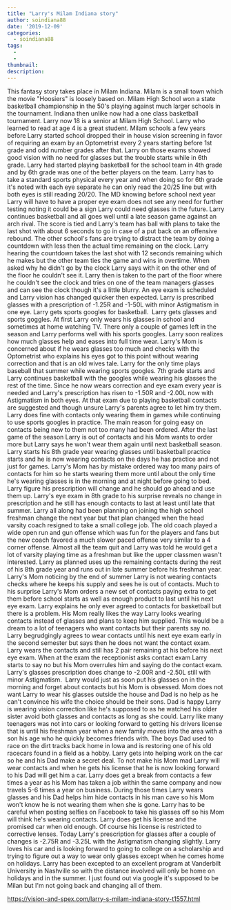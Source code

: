 ```yaml
---
title: "Larry's Milam Indiana story"
author: soindiana88
date: '2019-12-09'
categories:
  - soindiana88
tags:
  - 
  - 
thumbnail: 
description: 
---
```


This fantasy story takes place in Milam Indiana. Milam is a small town which the movie "Hoosiers" is loosely based on. Milam High School won a state basketball championship in the 50's playing against much larger schools in the tournament. Indiana then unlike now had a one class basketball tournament.
Larry now 18 is a senior at Milam High School. Larry who learned to read at age 4 is a great student. Milam schools a few years before Larry started school dropped their in house vision screening in favor of requiring an exam by an Optometrist every 2 years starting before 1st grade and odd number grades after that. Larry on those exams showed good vision with no need for glasses but the trouble starts while in 6th grade. Larry had started playing basketball for the school team in 4th grade and by 6th grade was one of the better players on the team. Larry has to take a standard sports physical every year and when doing so for 6th grade it's noted with each eye separate he can only read the 20/25 line but with both eyes is still reading 20/20. The MD knowing before school next year Larry will have to have a proper eye exam does not see any need for further testing noting it could be a sign Larry could need glasses in the future.
Larry continues basketball and all goes well until a late season game against an arch rival. The score is tied and Larry's team has ball with plans to take the last shot with about 6 seconds to go in case of a put back on an offensive rebound. The other school's fans are trying to distract the team by doing a countdown with less then the actual time remaining on the clock. Larry hearing the countdown takes the last shot with 12 seconds remaining which he makes but the other team ties the game and wins in overtime. When asked why he didn't go by the clock Larry says with it on the other end of the floor he couldn't see it. Larry then is taken to the part of the floor where he couldn't see the clock and tries on one of the team managers glasses and can see the clock though it's a little blurry. An eye exam is scheduled and Larry vision has changed quicker then expected. Larry is prescribed glasses with a prescription of -1.25R and -1-50L with minor Astigmatism in one eye. Larry gets sports googles for basketball. 
Larry gets glasses and sports goggles. At first Larry only wears his glasses in school and sometimes at home watching TV. There only a couple of games left in the season and Larry performs well with his sports googles. Larry soon realizes how much glasses help and eases into full time wear. Larry's Mom is concerned about if he wears glasses too much and checks with the Optometrist who explains his eyes got to this point without wearing correction and that is an old wives tale. Larry for the only time plays baseball that summer while wearing sports googles.
7th grade starts and Larry continues basketball with the googles while wearing his glasses the rest of the time. Since he now wears correction and eye exam every year is needed and Larry's prescription has risen to -1.50R and -2.00L now with Astigmatism in both eyes. At that exam due to playing basketball contacts are suggested and though unsure Larry's parents agree to let him try them. Larry does fine with contacts only wearing them in games while continuing to use sports googles in practice. The main reason for going easy on contacts being new to them not too many had been ordered. After the last game of the season Larry is out of contacts and his Mom wants to order more but Larry says he won't wear them again until next basketball season.
Larry starts his 8th grade year wearing glasses until basketball practice starts and he is now wearing contacts on the days he has practice and not just for games. Larry's Mom has by mistake ordered way too many pairs of contacts for him so he starts wearing them more until about the only time he's wearing glasses is in the morning and at night before going to bed. Larry figure his prescription will change and he should go ahead and use them up. Larry's eye exam in 8th grade to his surprise reveals no change in prescription and he still has enough contacts to last at least until late that summer.
Larry all along had been planning on joining the high school freshman change the next year but that plan changed when the head varsity coach resigned to take a small college job. The old coach played a wide open run and gun offense which was fun for the players and fans but the new coach favored a much slower paced offense very similar to a 4 corner offense. Almost all the team quit and Larry was told he would get a lot of varsity playing time as a freshman but like the upper classmen wasn't interested.
Larry as planned uses up the remaining contacts during the rest of his 8th grade year and runs out in late summer before his freshman year. Larry's Mom noticing by the end of summer Larry is not wearing contacts checks where he keeps his supply and sees he is out of contacts. Much to his surprise Larry's Mom orders a new set of contacts paying extra to get them before school starts as well as enough product to last until his next eye exam. Larry explains he only ever agreed to contacts for basketball but there is a problem. His Mom really likes the way Larry looks wearing contacts instead of glasses and plans to keep him supplied. This would be a dream to a lot of teenagers who want contacts but their parents say no. Larry begrudgingly agrees to wear contacts until his next eye exam early in the second semester but says then he does not want the contact exam. Larry wears the contacts and still has 2 pair remaining at his before his next eye exam. When at the exam the receptionist asks contact exam Larry starts to say no but his Mom overrules him and saying do the contact exam. Larry's glasses prescription does change to -2.00R and -2.50L still with minor Astigmatism. 
Larry would just as soon put his glasses on in the morning and forget about contacts but his Mom is obsessed. Mom does not want Larry to wear his glasses outside the house and Dad is no help as he can't convince his wife the choice should be their sons. Dad is happy Larry is wearing vision correction like he's supposed to as he watched his older sister avoid both glasses and contacts as long as she could.
Larry like many teenagers was not into cars or looking forward to getting his drivers license that is until his freshman year when a new family moves into the area with a son his age who he quickly becomes friends with. The boys Dad used to race on the dirt tracks back home in Iowa and is restoring one of his old racecars found in a field as a hobby. Larry gets into helping work on the car so he and his Dad make a secret deal. To not make his Mom mad Larry will wear contacts and when he gets his license that he is now looking forward to his Dad will get him a car. Larry does get a break from contacts a few times a year as his Mom has taken a job within the same company and now travels 5-6 times a year on business. During those times Larry wears glasses and his Dad helps him hide contacts in his man cave so his Mom won't know he is not wearing them when she is gone. Larry has to be careful when posting selfies on Facebook to take his glasses off so his Mom will think he's wearing contacts.
Larry does get his license and the promised car when old enough. Of course his license is restricted to corrective lenses. Today Larry's prescription for glasses after a couple of changes is -2.75R and -3.25L with the Astigmatism changing slightly. Larry loves his car and is looking forward to going to college on a scholarship and trying to figure out a way to wear only glasses except when he comes home on holidays. Larry has been excepted to an excellent program at Vanderbilt University in Nashville so with the distance involved will only be home on holidays and in the summer.
I just found out via google it's supposed to be Milan but I'm not going back and changing all of them.

https://vision-and-spex.com/larry-s-milam-indiana-story-t1557.html

